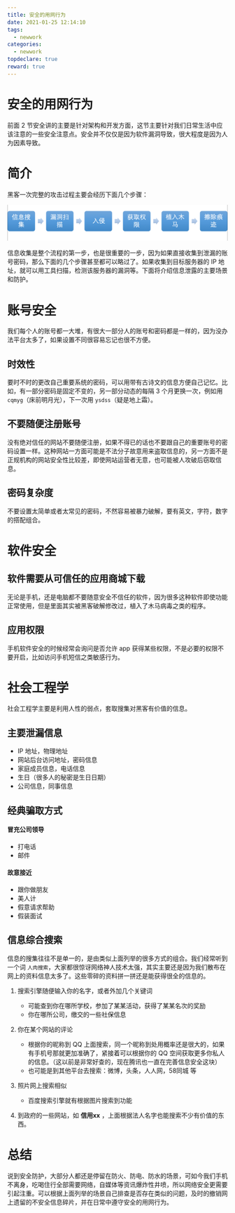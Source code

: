 ```yaml
---
title: 安全的用网行为
date: 2021-01-25 12:14:10
tags:
  - newwork
categories:
  - newwork
topdeclare: true
reward: true
---
```


# 安全的用网行为

前面 2 节安全讲的主要是针对架构和开发方面，这节主要针对我们日常生活中应该注意的一些安全注意点。安全并不仅仅是因为软件漏洞导致，很大程度是因为人为因素导致。

# 简介

黑客一次完整的攻击过程主要会经历下面几个步骤：

![image-20201202164332881](WEB_SAFE_03安全用网行为/image-20201202164332881.png)

信息收集是整个流程的第一步，也是很重要的一步，因为如果直接收集到泄漏的账号密码，那么下面的几个步骤甚至都可以略过了。如果收集到目标服务器的 IP 地址，就可以用工具扫描，检测该服务器的漏洞等。下面将介绍信息泄露的主要场景和防护。

# 账号安全

我们每个人的账号都一大堆，有很大一部分人的账号和密码都是一样的，因为没办法平台太多了，如果设置不同很容易忘记也很不方便。

## 时效性

要时不时的更改自己重要系统的密码，可以用带有古诗文的信息方便自己记忆。比如，有一部分密码是固定不变的，另一部分动态的每隔 3 个月更换一次，例如用 `cqmyg`（床前明月光），下一次用 `ysdss`（疑是地上霜）。

## 不要随便注册账号

没有绝对信任的网站不要随便注册，如果不得已的话也不要跟自己的重要账号的密码设置一样。这种网站一方面可能是不法分子故意用来盗取信息的，另一方面不是正规机构的网站安全性比较差，即使网站运营者无意，也可能被人攻破后窃取信息。

## 密码复杂度

不要设置太简单或者太常见的密码，不然容易被暴力破解，要有英文，字符，数字的搭配组合。

# 软件安全

## 软件需要从可信任的应用商城下载

无论是手机，还是电脑都不要随意安全不信任的软件，因为很多这种软件即使功能正常使用，但是里面其实被黑客破解修改过，植入了木马病毒之类的程序。

## 应用权限

手机软件安全的时候经常会询问是否允许 app 获得某些权限，不是必要的权限不要开启，比如访问手机短信之类敏感行为。

# 社会工程学

社会工程学主要是利用人性的弱点，套取搜集对黑客有价值的信息。

## 主要泄漏信息

- IP 地址，物理地址
- 网站后台访问地址，密码信息
- 家庭成员信息，电话信息
- 生日（很多人的秘密是生日日期）
- 公司信息，同事信息

## 经典骗取方式

#### 冒充公司领导

- 打电话
- 邮件

#### 故意接近

- 跟你做朋友
- 美人计
- 假意请求帮助
- 假装面试

## 信息综合搜索

信息的搜集往往不是单一的，是由类似上面列举的很多方式的组合。我们经常听到一个词 `人肉搜索`，大家都很惊讶网络神人技术太强，其实主要还是因为我们散布在网上的资料信息太多了。这些零碎的资料拼一拼还是能获得很全的信息的。

1. 搜索引擎随便输入你的名字，或者外加几个关键词

	- 可能查到你在哪所学校，参加了某某活动，获得了某某名次的奖励
	- 你在哪所公司，缴交的一些社保信息
2.  你在某个网站的评论

	- 根据你的昵称到 QQ 上面搜索，同一个昵称到处用概率还是很大的，如果有手机号那就更加准确了，紧接着可以根据你的 QQ 空间获取更多你私人的信息。（这以前是非常好查的，现在腾讯也一直在完善信息安全这块）
	- 也可能是到其他平台去搜索：微博，头条，人人网，58同城 等
3. 照片网上搜索相似
   - 百度搜索引擎就有根据图片搜索到功能
4. 到政府的一些网站，如 **信用xx** ，上面根据法人名字也能搜索不少有价值的东西。

# 总结

说到安全防护，大部分人都还是停留在防火、防电、防水的场景，可如今我们手机不离身，吃喝住行全部需要网络，自媒体等资讯爆炸性井喷，所以网络安全更需要引起注重。可以根据上面列举的场景自己排查是否存在类似的问题，及时的撤销网上遗留的不安全信息碎片，并在日常中遵守安全的用网行为。
